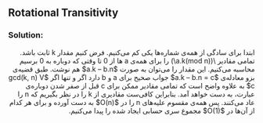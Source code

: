 ## Rotational Transitivity

### Solution:
<div dir="rtl">
 ابتدا برای سادگی از همه‌ی شماره‌ها یکی کم می‌کنیم. فرض کنیم مقدار k ثابت باشد. تمامی مقادیر
 \(a.k(mod n)\)
را برای همه‌ی a ها از 0 تا وقتی که دوباره به 0 برسیم محاسبه می‌کنیم. این مقدار را می‌توان به صورت
$a.k – b.n$
هم نوشت. طبق قضیه‌ی بزو معادله‌ی
$a.k – b.n = c$
جواب صحیح برای a و  b دارد اگر و تنها اگر
$gcd(k, n) V c$
به علاوه واضح است که تمامی مقادیر ممکن برای c قبل از صفر شدن دوباره‌ی عبارت، به دست خواهد آمد. بنابراین کافی‌ست مقادیری از k را در نظر بگیریم که n را عاد می‌کنند. پس همه‌ی مقسوم علیه‌های n را در 
$O(n)$
 به دست آورده و برای هر کدام از آن‌ها در 
$O(1)$
 مجموع سری حسابی ایجاد شده را پیدا می‌کنیم.        
</div>
